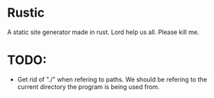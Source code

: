 # Rustic
A static site generator made in rust. Lord help us all. Please kill me.

# TODO:
- Get rid of "./" when refering to paths. We should be refering to the current directory the program is being used from.

